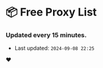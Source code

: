 # :package: Free Proxy List
### Updated every 15 minutes.

- Last updated: `2024-09-08 22:25`

:heart:
